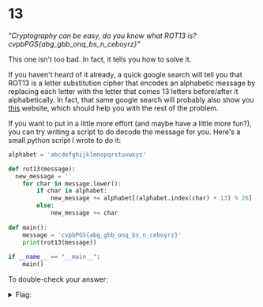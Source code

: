 # 13
*"Cryptography can be easy, do you know what ROT13 is? cvpbPGS{abg_gbb_onq_bs_n_ceboyrz}"*

This one isn't too bad. In fact, it tells you how to solve it. 

If you haven't heard of it already, a quick google search will tell you that ROT13 is a letter substitution cipher that encodes an alphabetic message by replacing each letter with the letter that comes 13 letters before/after it alphabetically. In fact, that same google search will probably also show you [this](https://rot13.com/) website, which should help you with the rest of the problem. 

If you want to put in a little more effort (and maybe have a little more fun?), you can try writing a script to do decode the message for you. Here's a small python script I wrote to do it:

```python
alphabet = 'abcdefghijklmnopqrstuvwxyz'

def rot13(message):
  new_message = ''
	for char in message.lower():
		if char in alphabet:
			new_message += alphabet[(alphabet.index(char) + 13) % 26]
		else:
			new_message += char
			
def main():
	message = 'cvpbPGS{abg_gbb_onq_bs_n_ceboyrz}'
	print(rot13(message))
	
if __name__ == "__main__":
	main()
```

To double-check your answer:

<details>
  <summary>Flag:</summary>
  picoCTF{not_too_bad_of_a_problem}
</details
